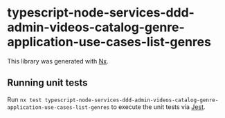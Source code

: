 # typescript-node-services-ddd-admin-videos-catalog-genre-application-use-cases-list-genres

This library was generated with [Nx](https://nx.dev).

## Running unit tests

Run `nx test typescript-node-services-ddd-admin-videos-catalog-genre-application-use-cases-list-genres` to execute the unit tests via [Jest](https://jestjs.io).
